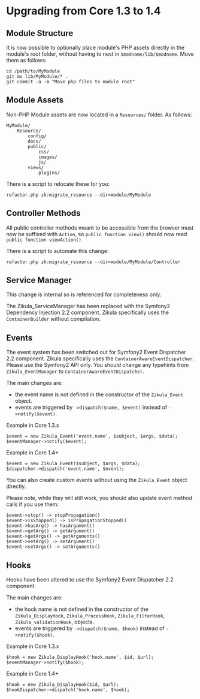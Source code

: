 Upgrading from Core 1.3 to 1.4
==============================

Module Structure
----------------

It is now possible to optionally place module's PHP assets directly in the module's
root folder, without having to nest in `$modname/lib/$modname`. Move them as follows:

    cd /path/to/MyModule
    git mv lib/MyModule/* .
    git commit -a -m "Move php files to module root"


Module Assets
-------------

Non-PHP Module assets are now located in a `Resources/` folder. As follows:

    MyModule/
        Resource/
            config/
            docs/
            public/
                css/
                images/
                js/
            views/
                plugins/


There is a script to relocate these for you:

    refactor.php zk:migrate_resource --dir=module/MyModule


Controller Methods
------------------

All public controller methods meant to be accessible from the browser must now be
suffixed with `Action`, so `public function view()` should now read `public function viewAction()`

There is a script to automate this change:

    refactor.php zk:migrate_resource --dir=module/MyModule/Controller


Service Manager
---------------

This change is internal so is referenced for completeness only.

The Zikula_ServiceManager has been replaced with the Symfony2 Dependency Injection 2.2 component.
Zikula specifically uses the `ContainerBuilder` without compilation.


Events
------

The event system has been switched out for Symfony2 Event Dispatcher 2.2 component.
Zikula specifically uses the `ContainerAwareEventDispatcher`. Please use the Symfony2 API
only. You should change any typehints from `Zikula_EventManager` to `ContainerAwareEventDispatcher`.

The main changes are:

  - the event name is not defined in the constructor of the `Zikula_Event` object.
  - events are triggered by `->dispatch($name, $event)` instead of `->notify($event)`.

Example in Core 1.3.x

    $event = new Zikula_Event('event.name', $subject, $args, $data);
    $eventManager->notify($event);

Example in Core 1.4+

    $event = new Zikula_Event($subject, $args, $data);
    $dispatcher->dispatch('event.name', $event);

You can also create custom events without using the `Zikula_Event` object directly.

Please note, while they will still work, you should also update event method calls if
you use them:

    $event->stop() -> stopPropagation()
    $event->isStopped() -> isPropagationStopped()
    $event->hasArg() -> hasArgument()
    $event->getArg() -> getArgument()
    $event->getArgs() -> getArguments()
    $event->setArg() -> setArgument()
    $event->setArgs() -> setArguments()

Hooks
-----

Hooks have been altered to use the Symfony2 Event Dispatcher 2.2 component.

The main changes are:

  - the hook name is not defined in the constructor of the `Zikula_DisplayHook`,
    `Zikula_ProcessHook`, `Zikula_FilterHook`, `Zikula_validationHook`, objects.
  - events are triggered by `->dispatch($name, $hook)` instead of `->notify($hook)`.

Example in Core 1.3.x

    $hook = new Zikula_DisplayHook('hook.name', $id, $url);
    $eventManager->notify($hook);

Example in Core 1.4+

    $hook = new Zikula_DisplayHook($id, $url);
    $hookDispatcher->dispatch('hook.name', $hook);

